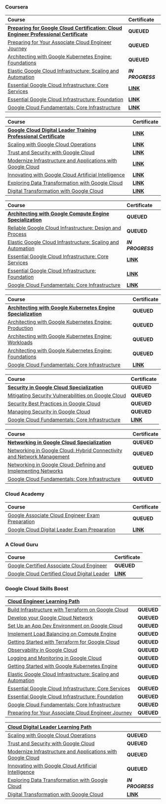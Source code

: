 ### Coursera

<div align="justify">

| Course | Certificate |
| :----- | :----- |
| [**Preparing for Google Cloud Certification: Cloud Engineer Professional Certificate**](https://www.coursera.org/professional-certificates/cloud-engineering-gcp) | **QUEUED** |
| [Preparing for Your Associate Cloud Engineer Journey](https://www.coursera.org/learn/preparing-cloud-associate-cloud-engineer-exam?specialization=cloud-engineering-gcp) | **QUEUED** |
| [Architecting with Google Kubernetes Engine: Foundations](https://www.coursera.org/learn/foundations-google-kubernetes-engine-gke?specialization=cloud-engineering-gcp) | **QUEUED** |
| [Elastic Google Cloud Infrastructure: Scaling and Automation](https://www.coursera.org/learn/gcp-infrastructure-scaling-automation?specialization=cloud-engineering-gcp) | **_IN PROGRESS_** |
| [Essential Google Cloud Infrastructure: Core Services](https://www.coursera.org/learn/gcp-infrastructure-core-services?specialization=cloud-engineering-gcp) | [**LINK**](https://storage.googleapis.com/course-certificates/01-01-coursera/preparing-for-google-cloud-certification-cloud-engineer-professional-certificate/essential-google-cloud-infrastructure-core-services.pdf) |
| [Essential Google Cloud Infrastructure: Foundation](https://www.coursera.org/learn/gcp-infrastructure-foundation?specialization=cloud-engineering-gcp) | [**LINK**](https://storage.googleapis.com/course-certificates/01-01-coursera/preparing-for-google-cloud-certification-cloud-engineer-professional-certificate/essential-google-cloud-infrastructure-foundation.pdf) |
| [Google Cloud Fundamentals: Core Infrastructure](https://www.coursera.org/learn/gcp-fundamentals?specialization=cloud-engineering-gcp) | [**LINK**](https://storage.googleapis.com/course-certificates/01-01-coursera/preparing-for-google-cloud-certification-cloud-engineer-professional-certificate/google-cloud-fundamentals-core-infrastructure.pdf) |

</div>

<div align="justify">

| Course | Certificate |
| :----- | :----- |
| [**Google Cloud Digital Leader Training Professional Certificate**](https://www.coursera.org/professional-certificates/google-cloud-digital-leader-training) | [**LINK**](https://storage.googleapis.com/course-certificates/01-01-coursera/google-cloud-digital-leader-training/google-cloud-digital-leader-training.pdf) |
| [Scaling with Google Cloud Operations](https://www.coursera.org/learn/understanding-google-cloud-security-and-operations?specialization=google-cloud-digital-leader-training) | [**LINK**](https://storage.googleapis.com/course-certificates/01-01-coursera/google-cloud-digital-leader-training/scaling-with-google-cloud-operations.pdf) |
| [Trust and Security with Google Cloud](https://www.coursera.org/learn/trust-and-security-with-google-cloud?specialization=google-cloud-digital-leader-training) | [**LINK**](https://storage.googleapis.com/course-certificates/01-01-coursera/google-cloud-digital-leader-training/trust-and-security-with-google-cloud.pdf) |
| [Modernize Infrastructure and Applications with Google Cloud](https://www.coursera.org/learn/google-cloud-product-fundamentals?specialization=google-cloud-digital-leader-training) | [**LINK**](https://storage.googleapis.com/course-certificates/01-01-coursera/google-cloud-digital-leader-training/modernize-infrastructure-and-applications-with-google-cloud.pdf) |
| [Innovating with Google Cloud Artificial Intelligence](https://www.coursera.org/learn/innovating-with-google-cloud-artificial-intelligence?specialization=google-cloud-digital-leader-training) | [**LINK**](https://storage.googleapis.com/course-certificates/01-01-coursera/google-cloud-digital-leader-training/innovating-with-google-cloud-artificial-intelligence.pdf) |
| [Exploring Data Transformation with Google Cloud](https://www.coursera.org/learn/innovating-with-data-google-cloud?specialization=google-cloud-digital-leader-training) | [**LINK**](https://storage.googleapis.com/course-certificates/01-01-coursera/google-cloud-digital-leader-training/exploring-data-transformation-with-google-cloud.pdf) |
| [Digital Transformation with Google Cloud](https://www.coursera.org/learn/digital-transformation-google-cloud?specialization=google-cloud-digital-leader-training) | [**LINK**](https://storage.googleapis.com/course-certificates/01-01-coursera/google-cloud-digital-leader-training/digital-transformation-with-google-cloud.pdf) |

</div>

<div align="justify">

| Course | Certificate |
| :----- | :----- |
| [**Architecting with Google Compute Engine Specialization**](https://www.coursera.org/specializations/gcp-architecture) | **QUEUED** |
| [Reliable Google Cloud Infrastructure: Design and Process](https://www.coursera.org/learn/cloud-infrastructure-design-process?specialization=gcp-architecture) | **QUEUED** |
| [Elastic Google Cloud Infrastructure: Scaling and Automation](https://www.coursera.org/learn/gcp-infrastructure-scaling-automation?specialization=gcp-architecture) | **_IN PROGRESS_** |
| [Essential Google Cloud Infrastructure: Core Services](https://www.coursera.org/learn/gcp-infrastructure-core-services?specialization=gcp-architecture) | [**LINK**](https://storage.googleapis.com/course-certificates/01-01-coursera/architecting-with-google-compute-engine-specialization/essential-google-cloud-infrastructure-core-services.pdf) |
| [Essential Google Cloud Infrastructure: Foundation](https://www.coursera.org/learn/gcp-infrastructure-foundation?specialization=gcp-architecture) | [**LINK**](https://storage.googleapis.com/course-certificates/01-01-coursera/architecting-with-google-compute-engine-specialization/essential-google-cloud-infrastructure-foundation.pdf) |
| [Google Cloud Fundamentals: Core Infrastructure](https://www.coursera.org/learn/gcp-fundamentals?specialization=gcp-architecture) | [**LINK**](https://storage.googleapis.com/course-certificates/01-01-coursera/architecting-with-google-compute-engine-specialization/google-cloud-fundamentals-core-infrastructure.pdf) |

</div>

<div align="justify">

| Course | Certificate |
| :----- | :----- |
| [**Architecting with Google Kubernetes Engine Specialization**](https://www.coursera.org/specializations/architecting-google-kubernetes-engine) | **QUEUED** |
| [Architecting with Google Kubernetes Engine: Production](https://www.coursera.org/learn/deploying-secure-kubernetes-containers-in-production?specialization=architecting-google-kubernetes-engine) | **QUEUED** |
| [Architecting with Google Kubernetes Engine: Workloads](https://www.coursera.org/learn/deploying-workloads-google-kubernetes-engine-gke?specialization=architecting-google-kubernetes-engine) | **QUEUED** |
| [Architecting with Google Kubernetes Engine: Foundations](https://www.coursera.org/learn/foundations-google-kubernetes-engine-gke?specialization=architecting-google-kubernetes-engine) | **QUEUED** |
| [Google Cloud Fundamentals: Core Infrastructure](https://www.coursera.org/learn/gcp-fundamentals?specialization=architecting-google-kubernetes-engine) | [**LINK**](https://storage.googleapis.com/course-certificates/01-01-coursera/architecting-with-google-kubernetes-engine-specialization/google-cloud-fundamentals-core-infrastructure.pdf) |

</div>

<div align="justify">

| Course | Certificate |
| :----- | :----- |
| [**Security in Google Cloud Specialization**](https://www.coursera.org/specializations/security-google-cloud-platform) | **QUEUED** |
| [Mitigating Security Vulnerabilities on Google Cloud](https://www.coursera.org/learn/mitigating-security-vulnerabilites-gcp?specialization=security-google-cloud-platform) | **QUEUED** |
| [Security Best Practices in Google Cloud](https://www.coursera.org/learn/security-best-practices-in-google-cloud?specialization=security-google-cloud-platform) | **QUEUED** |
| [Managing Security in Google Cloud](https://www.coursera.org/learn/managing-security-in-google-cloud-platform?specialization=security-google-cloud-platform) | **QUEUED** |
| [Google Cloud Fundamentals: Core Infrastructure](https://www.coursera.org/learn/gcp-fundamentals?specialization=security-google-cloud-platform) | [**LINK**](https://storage.googleapis.com/course-certificates/01-01-coursera/security-in-google-cloud-specialization/google-cloud-fundamentals-core-infrastructure.pdf) |

</div>

<div align="justify">

| Course | Certificate |
| :----- | :----- |
| [**Networking in Google Cloud Specialization**](https://www.coursera.org/specializations/networking-google-cloud-platform) | **QUEUED** |
| [Networking in Google Cloud: Hybrid Connectivity and Network Management](https://www.coursera.org/learn/networking-gcp-hybrid-connectivity-network-management?specialization=networking-google-cloud-platform) | **QUEUED** |
| [Networking in Google Cloud: Defining and Implementing Networks](https://www.coursera.org/learn/networking-gcp-defining-implementing-networks?specialization=networking-google-cloud-platform) | **QUEUED** |
| [Google Cloud Fundamentals: Core Infrastructure](https://www.coursera.org/learn/gcp-fundamentals?specialization=networking-google-cloud-platform) | **QUEUED** |

</div>

### Cloud Academy

<div align="justify">

| Course | Certificate |
| :----- | :----- |
| [Google Associate Cloud Engineer Exam Preparation](https://cloudacademy.com/learning-paths/google-associate-cloud-engineer-exam-preparation-844/) | **QUEUED** |
| [Google Cloud Digital Leader Exam Preparation](https://cloudacademy.com/learning-paths/google-cloud-digital-leader-exam-preparation-1-4155/) | [**LINK**](https://storage.googleapis.com/course-certificates/02-01-cloudacademy/google-cloud-digital-leader-exam-preparation.pdf) |

</div>

### A Cloud Guru

<div align="justify">

| Course | Certificate |
| :----- | :----- |
| [Google Certified Associate Cloud Engineer](https://www.pluralsight.com/cloud-guru/courses/google-certified-associate-cloud-engineer) | **QUEUED** |
| [Google Cloud Certified Cloud Digital Leader](https://www.pluralsight.com/cloud-guru/courses/google-cloud-certified-cloud-digital-leader) | [**LINK**](https://storage.googleapis.com/course-certificates/03-01-acloudguru/google-cloud-certified-cloud-digital-leader.pdf) |

</div>

### Google Cloud Skills Boost

<div align="justify">

| [**Cloud Engineer Learning Path**](https://www.cloudskillsboost.google/paths/11) |  |
| :----- | :----- |
| [Build Infrastructure with Terraform on Google Cloud](https://www.cloudskillsboost.google/paths/11/course_templates/636) | **QUEUED** |
| [Develop your Google Cloud Network](https://www.cloudskillsboost.google/paths/11/course_templates/625) | **QUEUED** |
| [Set Up an App Dev Environment on Google Cloud](https://www.cloudskillsboost.google/paths/11/course_templates/637) | **QUEUED** |
| [Implement Load Balancing on Compute Engine](https://www.cloudskillsboost.google/paths/11/course_templates/648) | **QUEUED** |
| [Getting Started with Terraform for Google Cloud](https://www.cloudskillsboost.google/paths/11/course_templates/443) | **QUEUED** |
| [Observability in Google Cloud](https://www.cloudskillsboost.google/paths/11/course_templates/864) | **QUEUED** |
| [Logging and Monitoring in Google Cloud](https://www.cloudskillsboost.google/paths/11/course_templates/99) | **QUEUED** |
| [Getting Started with Google Kubernetes Engine](https://www.cloudskillsboost.google/paths/11/course_templates/2) | **QUEUED** |
| [Elastic Google Cloud Infrastructure: Scaling and Automation](https://www.cloudskillsboost.google/paths/11/course_templates/178) | **QUEUED** |
| [Essential Google Cloud Infrastructure: Core Services](https://www.cloudskillsboost.google/paths/11/course_templates/49) | **QUEUED** |
| [Essential Google Cloud Infrastructure: Foundation](https://www.cloudskillsboost.google/paths/11/course_templates/50) | **QUEUED** |
| [Google Cloud Fundamentals: Core Infrastructure](https://www.cloudskillsboost.google/paths/11/course_templates/60) | **QUEUED** |
| [Preparing for Your Associate Cloud Engineer Journey](https://www.cloudskillsboost.google/paths/11/course_templates/77) | **QUEUED** |

</div>

<div align="justify">

| [**Cloud Digital Leader Learning Path**](https://www.cloudskillsboost.google/paths/9) |  |
| :----- | :----- |
| [Scaling with Google Cloud Operations](https://www.cloudskillsboost.google/paths/9/course_templates/271) | **QUEUED** |
| [Trust and Security with Google Cloud](https://www.cloudskillsboost.google/paths/9/course_templates/945) | **QUEUED** |
| [Modernize Infrastructure and Applications with Google Cloud](https://www.cloudskillsboost.google/paths/9/course_templates/265) | **QUEUED** |
| [Innovating with Google Cloud Artificial Intelligence](https://www.cloudskillsboost.google/paths/9/course_templates/946) | **QUEUED** |
| [Exploring Data Transformation with Google Cloud](https://www.cloudskillsboost.google/paths/9/course_templates/267) | **_IN PROGRESS_** |
| [Digital Transformation with Google Cloud](https://www.cloudskillsboost.google/paths/9/course_templates/266) | [**LINK**](https://www.cloudskillsboost.google/public_profiles/93955917-e174-4ff0-addf-c98b6f3a9dcb/badges/5002699) |

</div>
